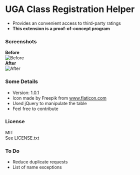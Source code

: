 # UGA Class Registration Helper
- Provides an convenient access to third-party ratings  
- **This extension is a proof-of-concept program**  


### Screenshots  
**Before**  
![Before](http://i.imgur.com/QrbO8J7.png)  
**After**  
![After](http://i.imgur.com/mqMOYP6.png)  

### Some Details
- Version: 1.0.1  
- Icon made by Freepik from www.flaticon.com  
- Used jQuery to manipulate the table
- Feel free to contribute  

### License  
MIT  
See LICENSE.txt


### To Do
- Reduce duplicate requests
- List of name exceptions
